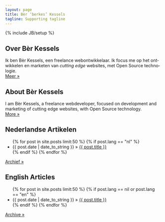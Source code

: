 ```yaml
---
layout: page
title: Bèr ‘berkes’ Kessels
tagline: Supporting tagline
---
```

{% include JB/setup %}

<div class="row">
<section class="six columns about" lang="nl">
<h2>Over Bèr Kessels</h2>
<p>
Ik ben Bèr Kessels, een freelance webontwikkelaar. Ik focus me op
het ontwikkelen en marketen van <em>cutting edge</em> websites, 
met Open Source technologie.
<br/>
<a href="over.html">Meer »</a>
</p>
</section>
<section class="six columns about" lang="en">
<h2>About Bèr Kessels</h2>
<p>
I am Bèr Kessels, a freelance webdeveloper, focused on development and
marketing of cutting edge websites, with Open Source technology.
<br/>
<a href="about.html">More »</a>
</p>
</section>
</div>
<div class="row">
<section class="six columns posts" lang="nl">
<h2>Nederlandse Artikelen</h2>
<ul class="posts">
  {% for post in site.posts limit:50 %}
    {% if post.lang == "nl" %}
      <li><span>{{ post.date | date_to_string }}</span> &raquo; <a href="{{ BASE_PATH }}{{ post.url }}">{{ post.title }}</a></li>
    {% endif %}
  {% endfor %}
</ul>
<a href="archief.html">Archief »</a>
</section>
<section class="six columns posts" lang="en">
<h2>English Articles</h2>
<ul class="posts">
  {% for post in site.posts limit:50 %}
    {% if post.lang == nil or post.lang == "en" %}
      <li><span>{{ post.date | date_to_string }}</span> &raquo; <a href="{{ BASE_PATH }}{{ post.url }}">{{ post.title }}</a></li>
    {% endif %}
  {% endfor %}
</ul>
<a href="archive.html">Archive »</a>
</section>
</div>
